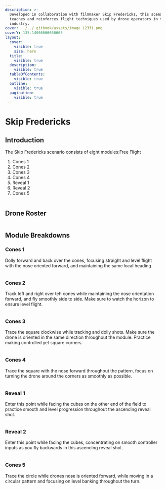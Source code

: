 ```yaml
---
description: >-
  Developed in collaboration with filmmaker Skip Fredericks, this scenario
  teaches and reinforces flight techniques used by drone operators in the film
  industry.
cover: ../../.gitbook/assets/image (233).png
coverY: 135.14666666666665
layout:
  cover:
    visible: true
    size: hero
  title:
    visible: true
  description:
    visible: true
  tableOfContents:
    visible: true
  outline:
    visible: true
  pagination:
    visible: true
---
```


# Skip Fredericks

## Introduction

The Skip Fredericks scenario consists of eight modules:Free Flight

1. Cones 1
2. Cones 2
3. Cones 3
4. Cones 4
5. Reveal 1
6. Reveal 2
7. Cones 5

<figure><img src="../../.gitbook/assets/image (17).png" alt=""><figcaption></figcaption></figure>

## Drone Roster

<figure><img src="../../.gitbook/assets/image (18).png" alt=""><figcaption></figcaption></figure>

## Module Breakdowns

### Cones 1

Dolly forward and back over the cones, focusing straight and level flight with the nose oriented forward, and maintaining the same local heading.

<figure><img src="../../.gitbook/assets/image (19).png" alt=""><figcaption></figcaption></figure>

### Cones 2

Track left and right over teh cones while maintaining the nose orientation forward, and fly smoothly side to side.  Make sure to watch the horizon to ensure level flight.

<figure><img src="../../.gitbook/assets/image (20).png" alt=""><figcaption></figcaption></figure>

### Cones 3

Trace the square clockwise while tracking and dolly shots.  Make sure the drone is oriented in the same direction throughout the module. Practice making controlled yet square corners.

<figure><img src="../../.gitbook/assets/image (21).png" alt=""><figcaption></figcaption></figure>

### Cones 4

Trace the square with the nose forward throughout the pattern, focus on turning the drone around the corners as smoothly as possible.

<figure><img src="../../.gitbook/assets/image (22).png" alt=""><figcaption></figcaption></figure>

### Reveal 1

Enter this point while facing the cubes on the other end of the field to practice smooth and level progression throughout the ascending reveal shot.

<figure><img src="../../.gitbook/assets/image (23).png" alt=""><figcaption></figcaption></figure>

### Reveal 2

Enter this point while facing the cubes, concentrating on smooth controller inputs as you fly backwards in this ascending reveal shot.

<figure><img src="../../.gitbook/assets/image (24).png" alt=""><figcaption></figcaption></figure>

### Cones 5

Trace the circle while drones nose is oriented forward, while moving in a circular pattern and focusing on level banking throughout the turn.

<figure><img src="../../.gitbook/assets/image (281).png" alt=""><figcaption></figcaption></figure>
